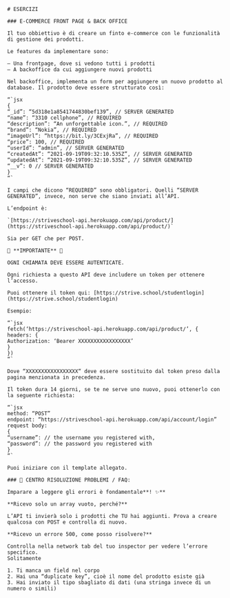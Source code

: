 

    # ESERCIZI

    ### E-COMMERCE FRONT PAGE & BACK OFFICE

    Il tuo obbiettivo è di creare un finto e-commerce con le funzionalità di gestione dei prodotti.

    Le features da implementare sono:

    – Una frontpage, dove si vedono tutti i prodotti
    – A backoffice da cui aggiungere nuovi prodotti

    Nel backoffice, implementa un form per aggiungere un nuovo prodotto al database. Il prodotto deve essere strutturato così:

    “`jsx
    {
    “_id”: “5d318e1a8541744830bef139”, // SERVER GENERATED
    “name”: “3310 cellphone”, // REQUIRED
    “description”: “An unforgettable icon.”, // REQUIRED
    “brand”: “Nokia”, // REQUIRED
    “imageUrl”: “https://bit.ly/3CExjRa”, // REQUIRED
    “price”: 100, // REQUIRED
    “userId”: “admin”, // SERVER GENERATED
    “createdAt”: “2021-09-19T09:32:10.535Z”, // SERVER GENERATED
    “updatedAt”: “2021-09-19T09:32:10.535Z”, // SERVER GENERATED
    “__v”: 0 // SERVER GENERATED
    }
    “`

    I campi che dicono “REQUIRED” sono obbligatori. Quelli “SERVER GENERATED”, invece, non serve che siano inviati all’API.

    L’endpoint è:

    `[https://striveschool-api.herokuapp.com/api/product/](https://striveschool-api.herokuapp.com/api/product/)`

    Sia per GET che per POST.

    🛑 **IMPORTANTE** 🛑

    OGNI CHIAMATA DEVE ESSERE AUTENTICATE.

    Ogni richiesta a questo API deve includere un token per ottenere l’accesso.

    Puoi ottenere il token qui: [https://strive.school/studentlogin](https://strive.school/studentlogin)

    Esempio:

    “`jsx
    fetch(‘https://striveschool-api.herokuapp.com/api/product/’, {
    headers: {
    Authorization: ‘Bearer XXXXXXXXXXXXXXXXX’
    }
    })
    “`

    Dove “XXXXXXXXXXXXXXXXX“ deve essere sostituito dal token preso dalla pagina menzionata in precedenza.

    Il token dura 14 giorni, se te ne serve uno nuovo, puoi ottenerlo con la seguente richiesta:

    “`jsx
    method: “POST”
    endpoint: “https://striveschool-api.herokuapp.com/api/account/login”
    request body:
    {
    “username”: // the username you registered with,
    “password”: // the password you registered with
    }
    “`

    Puoi iniziare con il template allegato.

    ### 🔴 CENTRO RISOLUZIONE PROBLEMI / FAQ:

    Imparare a leggere gli errori è fondamentale**! ✨**

    **Ricevo solo un array vuoto, perché?**

    L’API ti invierà solo i prodotti che TU hai aggiunti. Prova a creare qualcosa con POST e controlla di nuovo.

    **Ricevo un errore 500, come posso risolvere?**

    Controlla nella network tab del tuo inspector per vedere l’errore specifico.
    Solitamente

    1. Ti manca un field nel corpo
    2. Hai una “duplicate key”, cioè il nome del prodotto esiste già
    3. Hai inviato il tipo sbagliato di dati (una stringa invece di un numero o simili)
